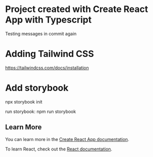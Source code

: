 # Project created with Create React App with Typescript
Testing messages in commit again

# Adding Tailwind CSS
https://tailwindcss.com/docs/installation

# Add storybook
npx storybook init

run storybook: npm run storybook

## Learn More

You can learn more in the [Create React App documentation](https://facebook.github.io/create-react-app/docs/getting-started).

To learn React, check out the [React documentation](https://reactjs.org/).
